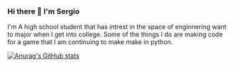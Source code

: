 ### Hi there 👋 I'm Sergio

I'm A high school student that has intrest in the space of enginnering want to major when I get into college. Some of the things I do are making code for a game that I am continuing to make make in python.


[![Anurag's GitHub stats](https://github-readme-stats.vercel.app/api?username=sergu1255)](https://github.com/anuraghazra/github-readme-stats)





